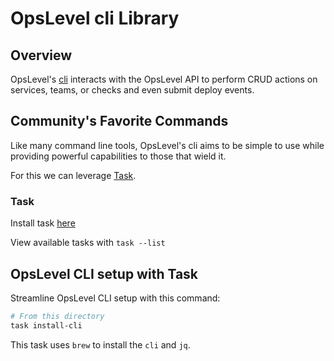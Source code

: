 # OpsLevel cli Library

## Overview

OpsLevel's [cli](https://docs.opslevel.com/docs/cli) interacts with the
OpsLevel API to perform CRUD actions on services, teams, or checks and
even submit deploy events.

## Community's Favorite Commands

Like many command line tools, OpsLevel's cli aims to be simple to use
while providing powerful capabilities to those that wield it.

For this we can leverage [Task](https://taskfile.dev).

### Task

Install task [here](https://taskfile.dev/installation)

View available tasks with `task --list`

## OpsLevel CLI setup with Task

Streamline OpsLevel CLI setup with this command:

```sh
# From this directory
task install-cli
```

This task uses `brew` to install the `cli` and `jq`.
